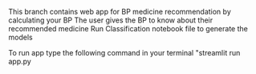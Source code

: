This branch contains web app for BP medicine recommendation by calculating your BP 
The user gives the BP to know about their recommended medicine
Run Classification notebook file to generate the models

To run app type the following command in your terminal
"streamlit run app.py
